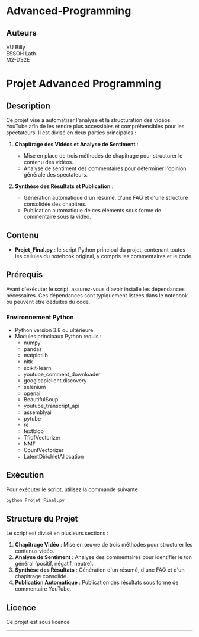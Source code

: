 # Advanced-Programming
## Auteurs

VU Billy\
ESSOH Lath\
M2-DS2E

# Projet Advanced Programming

## Description

Ce projet vise à automatiser l'analyse et la structuration des vidéos YouTube afin de les rendre plus accessibles et compréhensibles pour les spectateurs. Il est divisé en deux parties principales :

1. **Chapitrage des Vidéos et Analyse de Sentiment** :
   - Mise en place de trois méthodes de chapitrage pour structurer le contenu des vidéos.
   - Analyse de sentiment des commentaires pour déterminer l'opinion générale des spectateurs.

2. **Synthèse des Résultats et Publication** :
   - Génération automatique d'un résumé, d'une FAQ et d'une structure consolidée des chapitres.
   - Publication automatique de ces éléments sous forme de commentaire sous la vidéo.

## Contenu

- **Projet\_Final.py** : le script Python principal du projet, contenant toutes les cellules du notebook original, y compris les commentaires et le code.

## Prérequis

Avant d'exécuter le script, assurez-vous d'avoir installé les dépendances nécessaires. Ces dépendances sont typiquement listées dans le notebook ou peuvent être déduites du code.

### Environnement Python

- Python version 3.8 ou ultérieure
- Modules principaux Python requis :
  - numpy
  - pandas
  - matplotlib
  - nltk
  - scikit-learn
  - youtube_comment_downloader
  - googleapiclient.discovery
  - selenium
  - openai
  - BeautifulSoup
  - youtube_transcript_api
  - assemblyai
  - pytube
  - re
  - textblob
  - TfidfVectorizer
  - NMF
  - CountVectorizer
  - LatentDirichletAllocation


## Exécution

Pour exécuter le script, utilisez la commande suivante :

```bash
python Projet_Final.py
```

## Structure du Projet

Le script est divisé en plusieurs sections :

1. **Chapitrage Vidéo** : Mise en œuvre de trois méthodes pour structurer les contenus vidéo.
2. **Analyse de Sentiment** : Analyse des commentaires pour identifier le ton général (positif, négatif, neutre).
3. **Synthèse des Résultats** : Génération d'un résumé, d'une FAQ et d'un chapitrage consolidé.
4. **Publication Automatique** : Publication des résultats sous forme de commentaire YouTube.


## Licence

Ce projet est sous licence

---

